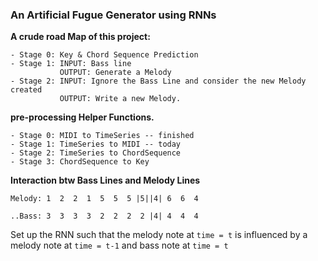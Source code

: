 ### An Artificial Fugue Generator using RNNs

**A crude road Map of this project:**
``` 
- Stage 0: Key & Chord Sequence Prediction
- Stage 1: INPUT: Bass line
           OUTPUT: Generate a Melody
- Stage 2: INPUT: Ignore the Bass Line and consider the new Melody created
           OUTPUT: Write a new Melody.
```


**pre-processing Helper Functions.**
```
- Stage 0: MIDI to TimeSeries -- finished
- Stage 1: TimeSeries to MIDI -- today
- Stage 2: TimeSeries to ChordSequence
- Stage 3: ChordSequence to Key
```
**Interaction btw Bass Lines and Melody Lines**
```
Melody: 1  2  2  1  5  5  5 |5||4| 6  6  4

..Bass: 3  3  3  3  2  2  2  2 |4| 4  4  4
```

Set up the RNN such that the melody note at `time = t` is influenced by a melody note at `time = t-1` and bass note at `time = t`




